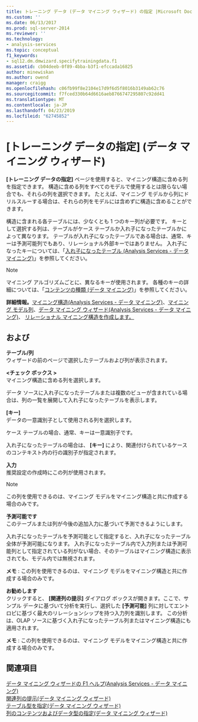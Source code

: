 ```yaml
---
title: トレーニング データ (データ マイニング ウィザード) の指定 |Microsoft Docs
ms.custom: ''
ms.date: 06/13/2017
ms.prod: sql-server-2014
ms.reviewer: ''
ms.technology:
- analysis-services
ms.topic: conceptual
f1_keywords:
- sql12.dm.dmwizard.specifytrainingdata.f1
ms.assetid: cb04deeb-0f89-4bba-b3f1-efccada16825
author: minewiskan
ms.author: owend
manager: craigg
ms.openlocfilehash: c06fb99f8e2104e17d9f6d5f8016b3149ab62c76
ms.sourcegitcommit: f7fced330b64d6616aeb8766747295807c92dd41
ms.translationtype: MT
ms.contentlocale: ja-JP
ms.lasthandoff: 04/23/2019
ms.locfileid: "62745852"
---
```

# <a name="specify-the-training-data-data-mining-wizard"></a>[トレーニング データの指定] (データ マイニング ウィザード)
  **[トレーニング データの指定]** ページを使用すると、マイニング構造に含める列を指定できます。 構造に含める列をすべてのモデルで使用するとは限らない場合でも、それらの列を選択できます。 たとえば、マイニング モデルから列にドリルスルーする場合は、それらの列をモデルには含めずに構造に含めることができます。  
  
 構造に含まれる各テーブルには、少なくとも 1 つのキー列が必要です。 キーとして選択する列は、テーブルがケース テーブルか入れ子になったテーブルかによって異なります。 テーブルが入れ子になったテーブルである場合は、通常、キーは予測可能列でもあり、リレーショナル外部キーではありません。 入れ子になったキーについては、「[入れ子になったテーブル &#40;Analysis Services - データ マイニング&#41;](data-mining/nested-tables-analysis-services-data-mining.md)」を参照してください。  
  
> [!NOTE]  
>  マイニング アルゴリズムごとに、異なるキーが使用されます。 各種のキーの詳細については、「[コンテンツの種類 &#40;データ マイニング&#41;](data-mining/content-types-data-mining.md)」を参照してください。  
  
 **詳細情報。**[マイニング構造&#40;Analysis Services - データ マイニング&#41;](data-mining/mining-structures-analysis-services-data-mining.md)、[マイニング モデル列](data-mining/mining-model-columns.md)、[データ マイニング ウィザード&#40;Analysis Services - データ マイニング&#41;](data-mining/data-mining-wizard-analysis-services-data-mining.md)、 [リレーショナル マイニング構造を作成します。](data-mining/create-a-relational-mining-structure.md)  
  
## <a name="options"></a>および  
 **テーブル/列**  
 ウィザードの前のページで選択したテーブルおよび列が表示されます。  
  
 **\<チェック ボックス >**  
 マイニング構造に含める列を選択します。  
  
 データ ソースに入れ子になったテーブルまたは複数のビューが含まれている場合は、列の一覧を展開して入れ子になったテーブルを表示します。  
  
 **[キー]**  
 データの一意識別子として使用される列を選択します。  
  
 ケース テーブルの場合、通常、キーは一意識別子です。  
  
 入れ子になったテーブルの場合は、 **[キー]** により、関連付けられているケースのコンテキスト内の行の識別子が指定されます。  
  
 **入力**  
 推奨設定の作成時にこの列が使用されます。  
  
> [!NOTE]  
>  この列を使用できるのは、マイニング モデルをマイニング構造と共に作成する場合のみです。  
  
 **予測可能です**  
 このテーブルまたは列が今後の追加入力に基づいて予測できるようにします。  
  
 入れ子になったテーブルを予測可能として指定すると、入れ子になったテーブル全体が予測可能になります。 入れ子になったテーブル内で入力列または予測可能列として指定されている列がない場合、そのテーブルはマイニング構造に表示されても、モデル内では無視されます。  
  
 **メモ** : この列を使用できるのは、マイニング モデルをマイニング構造と共に作成する場合のみです。  
  
 **お勧めします**  
 クリックすると、 **[関連列の提示]** ダイアログ ボックスが開きます。ここで、サンプル データに基づいて分析を実行し、選択した **[予測可能]** 列に対してエントロピに基づく最大のリレーションシップを持つ入力列を識別します。 この分析は、OLAP ソースに基づく入れ子になったテーブル列またはマイニング構造にも適用されます。  
  
 **メモ** : この列を使用できるのは、マイニング モデルをマイニング構造と共に作成する場合のみです。  
  
## <a name="see-also"></a>関連項目  
 [データ マイニング ウィザードの F1 ヘルプ&#40;Analysis Services - データ マイニング&#41;](data-mining-wizard-f1-help-analysis-services-data-mining.md)   
 [関連列の提示&#40;データ マイニング ウィザード&#41;](suggest-related-columns-data-mining-wizard.md)   
 [テーブル型を指定&#40;データ マイニング ウィザード&#41;](specify-table-types-data-mining-wizard.md)   
 [列のコンテンツおよびデータ型の指定&#40;データ マイニング ウィザード&#41;](specify-the-column-s-content-and-data-type-data-mining-wizard.md)  
  
  

